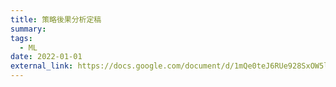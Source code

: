 ```yaml
---
title: 策略後果分析定稿
summary:
tags:
  - ML
date: 2022-01-01
external_link: https://docs.google.com/document/d/1mQe0teJ6RUe928SxOW5laXWk8nNfH00p/edit
---
```

